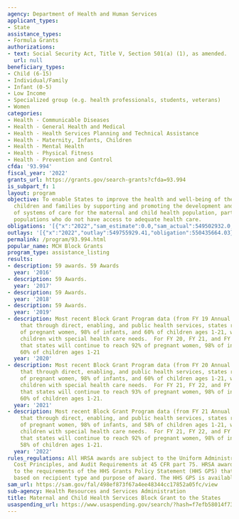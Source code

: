 ```yaml
---
agency: Department of Health and Human Services
applicant_types:
- State
assistance_types:
- Formula Grants
authorizations:
- text: Social Security Act, Title V, Section 501(a) (1), as amended.
  url: null
beneficiary_types:
- Child (6-15)
- Individual/Family
- Infant (0-5)
- Low Income
- Specialized group (e.g. health professionals, students, veterans)
- Women
categories:
- Health - Communicable Diseases
- Health - General Health and Medical
- Health - Health Services Planning and Technical Assistance
- Health - Maternity, Infants, Children
- Health - Mental Health
- Health - Physical Fitness
- Health - Prevention and Control
cfda: '93.994'
fiscal_year: '2022'
grants_url: https://grants.gov/search-grants?cfda=93.994
is_subpart_f: 1
layout: program
objective: To enable States to improve the health and well-being of the Nation's mothers,
  children and families by supporting and promoting the development and coordination
  of systems of care for the maternal and child health population, particularly vulnerable
  populations who do not have access to adequate health care.
obligations: '[{"x":"2022","sam_estimate":0.0,"sam_actual":549502932.0,"usa_spending_actual":549502932.47},{"x":"2023","sam_estimate":573221747.0,"sam_actual":0.0,"usa_spending_actual":573221746.54},{"x":"2024","sam_estimate":574167880.0,"sam_actual":0.0,"usa_spending_actual":564125216.31}]'
outlays: '[{"x":"2022","outlay":549755929.41,"obligation":550435664.03},{"x":"2023","outlay":484522195.28,"obligation":573854919.0},{"x":"2024","outlay":184396473.95,"obligation":571446520.0}]'
permalink: /program/93.994.html
popular_name: MCH Block Grants
program_type: assistance_listing
results:
- description: 59 awards. 59 Awards
  year: '2016'
- description: 59 Awards.
  year: '2017'
- description: 59 Awards.
  year: '2018'
- description: 59 Awards.
  year: '2019'
- description: Most recent Block Grant Program data (from FY 19 Annual Reports) indicates
    that through direct, enabling, and public health services, states reached 92%
    of pregnant women, 98% of infants, and 60% of children ages 1-21, which includes
    children with special health care needs.  For FY 20, FY 21, and FY 22, it is estimated
    that states will continue to reach 92% of pregnant women, 98% of infants, and
    60% of children ages 1-21
  year: '2020'
- description: Most recent Block Grant Program data (from FY 20 Annual Reports) indicate
    that through direct, enabling, and public health services, states reached 93%
    of pregnant women, 98% of infants, and 60% of children ages 1-21, which includes
    children with special health care needs.  For FY 21, FY 22, and FY 23, it is estimated
    that states will continue to reach 93% of pregnant women, 98% of infants, and
    60% of children ages 1-21.
  year: '2021'
- description: Most recent Block Grant Program data (from FY 21 Annual Reports) indicate
    that through direct, enabling, and public health services, states reached 92%
    of pregnant women, 98% of infants, and 58% of children ages 1-21, which includes
    children with special health care needs.  For FY 21, FY 22, and FY 23, it is estimated
    that states will continue to reach 92% of pregnant women, 98% of infants, and
    58% of children ages 1-21.
  year: '2022'
rules_regulations: All HRSA awards are subject to the Uniform Administrative Requirements,
  Cost Principles, and Audit Requirements at 45 CFR part 75. HRSA awards are subject
  to the requirements of the HHS Grants Policy Statement (HHS GPS) that are applicable
  based on recipient type and purpose of award. The HHS GPS is available at http://www.hrsa.gov/grants.
sam_url: https://sam.gov/fal/498ef873f67a4ee48344cc17852a05fc/view
sub-agency: Health Resources and Services Administration
title: Maternal and Child Health Services Block Grant to the States
usaspending_url: https://www.usaspending.gov/search/?hash=f7efb58014f738d34c9b4f8aae72e6ea
---
```

